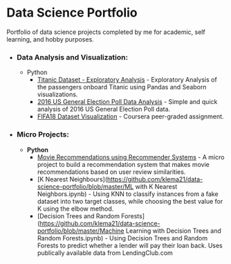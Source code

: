 # Data Science Portfolio
Portfolio of data science projects completed by me for academic, self learning, and hobby purposes.

- ### Data Analysis and Visualization:

  - Python
  	- [Titanic Dataset - Exploratory Analysis](https://github.com/klema21/data-science-portfolio/blob/master/Titanic%20Dataset%20-%20Exploratory%20%20Analysis.ipynb) - Exploratory Analysis of the passengers onboard Titanic using Pandas and Seaborn visualizations. 
  	- [2016 US General Election Poll Data Analysis](https://github.com/klema21/data-science-portfolio/blob/master/2016%20General%20Election%20Poll%20Analysis.ipynb) - Simple and quick analysis of 2016 US General Election Poll data.
  	- [FIFA18 Dataset Visualization](https://github.com/klema21/data-science-portfolio/blob/master/FIFA18%20Dataset%20Visualization.ipynb) - Coursera peer-graded assignment.

- ### Micro Projects: 

	- __Python__
		- [Movie Recommendations using Recommender Systems](https://github.com/klema21/data-science-portfolio/blob/master/recommendationSystemPython.ipynb) - A micro project to build a recommendation system that makes movie recommendations based on user review similarities.
		- [K Nearest Neighbours](https://github.com/klema21/data-science-portfolio/blob/master/ML with K Nearest Neighbors.ipynb) -  Using KNN to classify instances from a fake dataset into two target classes, while choosing the best value for K using the elbow method.
		- [Decision Trees and Random Forests](https://github.com/klema21/data-science-portfolio/blob/master/Machine Learning with Decision Trees and Random Forests.ipynb) -  Using Decision Trees and Random Forests to predict whether a lender will pay their loan back. Uses publically available data from LendingClub.com
